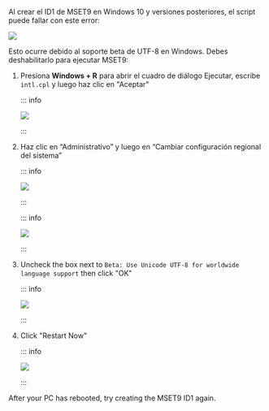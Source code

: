 Al crear el ID1 de MSET9 en Windows 10 y versiones posteriores, el script puede fallar con este error:

![](/images/screenshots/troubleshooting/234.png)

Esto ocurre debido al soporte beta de UTF-8 en Windows. Debes deshabilitarlo para ejecutar MSET9:

1. Presiona **Windows + R** para abrir el cuadro de diálogo Ejecutar, escribe `intl.cpl` y luego haz clic en "Aceptar"

    ::: info

    ![](/images/screenshots/troubleshooting/234run.png)

    :::

2. Haz clic en “Administrativo” y luego en “Cambiar configuración regional del sistema”

    ::: info

    ![](/images/screenshots/troubleshooting/234region.png)

    :::

    ::: info

    ![](/images/screenshots/troubleshooting/234administrative.png)

    :::

3. Uncheck the box next to `Beta: Use Unicode UTF-8 for worldwide language support` then click "OK"

    ::: info

    ![](/images/screenshots/troubleshooting/234locale.png)

    :::

4. Click "Restart Now"

    ::: info

    ![](/images/screenshots/troubleshooting/234restart.png)

    :::

After your PC has rebooted, try creating the MSET9 ID1 again.
